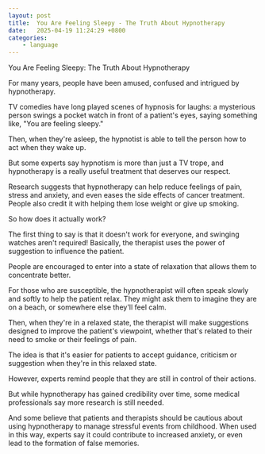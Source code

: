 ```yaml
---
layout: post
title:  You Are Feeling Sleepy - The Truth About Hypnotherapy
date:   2025-04-19 11:24:29 +0800
categories: 
    - language 
---
```


You Are Feeling Sleepy: The Truth About Hypnotherapy

For many years, people have been amused, confused and intrigued by hypnotherapy.

TV comedies have long played scenes of hypnosis for laughs: a mysterious person swings a pocket watch in front of a patient's eyes, saying something like, "You are feeling sleepy."

Then, when they're asleep, the hypnotist is able to tell the person how to act when they wake up.

But some experts say hypnotism is more than just a TV trope, and hypnotherapy is a really useful treatment that deserves our respect.

Research suggests that hypnotherapy can help reduce feelings of pain, stress and anxiety, and even eases the side effects of cancer treatment. People also credit it with helping them lose weight or give up smoking.

So how does it actually work?

The first thing to say is that it doesn't work for everyone, and swinging watches aren't required! Basically, the therapist uses the power of suggestion to influence the patient.

People are encouraged to enter into a state of relaxation that allows them to concentrate better.

For those who are susceptible, the hypnotherapist will often speak slowly and softly to help the patient relax. They might ask them to imagine they are on a beach, or somewhere else they'll feel calm.

Then, when they're in a relaxed state, the therapist will make suggestions designed to improve the patient's viewpoint, whether that's related to their need to smoke or their feelings of pain.

The idea is that it's easier for patients to accept guidance, criticism or suggestion when they're in this relaxed state.

However, experts remind people that they are still in control of their actions.

But while hypnotherapy has gained credibility over time, some medical professionals say more research is still needed.

And some believe that patients and therapists should be cautious about using hypnotherapy to manage stressful events from childhood. When used in this way, experts say it could contribute to increased anxiety, or even lead to the formation of false memories.